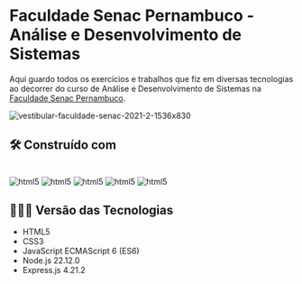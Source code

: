 # Faculdade Senac Pernambuco - Análise e Desenvolvimento de Sistemas 
Aqui guardo todos os exercícios e trabalhos que fiz em diversas tecnologias ao decorrer do curso de Análise e Desenvolvimento de Sistemas  na [Faculdade Senac Pernambuco](https://www.devmedia.com.br/).

![vestibular-faculdade-senac-2021-2-1536x830](https://github.com/user-attachments/assets/5641935c-4da5-49a4-b83a-45fddf2f6466)

## 🛠️ Construído com

<div style="display: inline-block"><br/>
  <img align="center" alt="html5" src="https://img.shields.io/badge/HTML5-E34F26?style=for-the-badge&logo=html5&logoColor=white" /> 
  <img align="center" alt="html5" src="https://img.shields.io/badge/CSS3-1572B6?style=for-the-badge&logo=css3&logoColor=white" />
  <img align="center" alt="html5" src="https://img.shields.io/badge/JavaScript-F7DF1E?style=for-the-badge&logo=javascript&logoColor=black" />
  <img align="center" alt="html5" src="https://img.shields.io/badge/Node.js-43853D?style=for-the-badge&logo=node.js&logoColor=white" />
  <img align="center" alt="html5" src="https://img.shields.io/badge/Express.js-404D59?style=for-the-badge" />
</div><br/>

## 👨🏽‍💻 Versão das Tecnologias

* HTML5
* CSS3
* JavaScript ECMAScript 6 (ES6)
* Node.js 22.12.0
* Express.js 4.21.2

